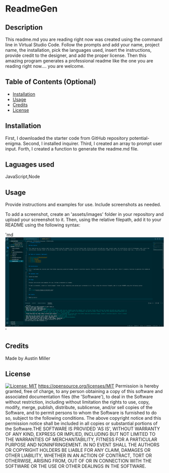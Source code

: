 
  # ReadmeGen

## Description 

This readme.md you are reading right now was created using the command line in Virtual Studio Code. Follow the prompts and add your name, project name, the installation, pick the languages used, insert the instructions, provide credit to the designer, and add the proper license. Then this amazing program generates a professional readme like the one you are reading right now.... you are welcome.


## Table of Contents (Optional)

* [Installation](#installation)
* [Usage](#usage)
* [Credits](#credits)
* [License](#license)


## Installation

First, I downloaded the starter code from GitHub repository potential-enigma. Second, I installed inquirer. Third, I created an array to prompt user input. Forth, I created a function to generate the readme.md file.

## Laguages used 

JavaScript,Node

## Usage 

Provide instructions and examples for use. Include screenshots as needed.

To add a screenshot, create an 'assets/images' folder in your repository and upload your screenshot to it. Then, using the relative filepath, add it to your README using the following syntax:

'md
![alt text](assets/screenshot.png)'


## Credits

Made by Austin Miller


## License

[![License: MIT](https://img.shields.io/badge/License-MIT-yellow.svg)](https://opensource.org/licenses/MIT)
https://opensource.org/licenses/MIT
Permission is hereby granted, free of charge, to any person obtaining a copy of this software and associated documentation files (the 'Software'), to deal in the Software without restriction, including without limitation the rights to use, copy, modify, merge, publish, distribute, sublicense, and/or sell copies of the Software, and to permit persons to whom the Software is furnished to do so, subject to the following conditions. The above copyright notice and this permission notice shall be included in all copies or substantial portions of the Software.THE SOFTWARE IS PROVIDED 'AS IS', WITHOUT WARRANTY OF ANY KIND, EXPRESS OR IMPLIED, INCLUDING BUT NOT LIMITED TO THE WARRANTIES OF MERCHANTABILITY, FITNESS FOR A PARTICULAR PURPOSE AND NONINFRINGEMENT. IN NO EVENT SHALL THE AUTHORS OR COPYRIGHT HOLDERS BE LIABLE FOR ANY CLAIM, DAMAGES OR OTHER LIABILITY, WHETHER IN AN ACTION OF CONTRACT, TORT OR OTHERWISE, ARISING FROM, OUT OF OR IN CONNECTION WITH THE SOFTWARE OR THE USE OR OTHER DEALINGS IN THE SOFTWARE.

